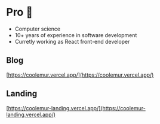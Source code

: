 # Pro 🫧

- Computer science
- 10+ years of experience in software development
- Curretly working as React front-end developer

## Blog

[https://coolemur.vercel.app/](https://coolemur.vercel.app/) 

## Landing

[https://coolemur-landing.vercel.app/](https://coolemur-landing.vercel.app/)
